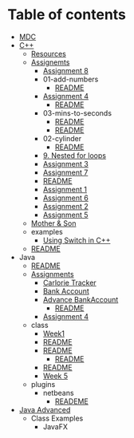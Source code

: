 # Table of contents

* [MDC](README.md)
* [C++](c++/README.md)
  * [Resources](c++/resources.md)
  * [Assignemts](c++/assignemts/README.md)
    * [Assignment 8](c++/assignemts/assignment-8.md)
    * 01-add-numbers
      * [README](c++/assignemts/01-add-numbers/readme.md)
    * [Assignment 4](c++/assignemts/assignment-4/README.md)
      * [README](c++/assignemts/assignment-4/readme.md)
    * 03-mins-to-seconds
      * [README](c++/assignemts/03-mins-to-seconds/readme.md)
      * [README](c++/assignemts/03-mins-to-seconds/readme-1.md)
    * 02-cylinder
      * [README](c++/assignemts/02-cylinder/readme.md)
    * [9. Nested for loops](c++/assignemts/9.-nested-for-loops.md)
    * [Assignment 3](c++/assignemts/assignment-3.md)
    * [Assignment 7](c++/assignemts/assignment-7.md)
    * [README](c++/assignemts/readme.md)
    * [Assignment 1](c++/assignemts/assignment-1.md)
    * [Assignment  6](c++/assignemts/assignment-6.md)
    * [Assignment 2](c++/assignemts/assignment-2.md)
    * [Assignment 5](c++/assignemts/assignment-5.md)
  * [Mother & Son](c++/mother-and-son.md)
  * examples
    * [Using Switch in C++](c++/examples/using-switch-in-c++.md)
  * [README](c++/readme.md)
* Java
  * [README](java/readme.md)
  * [Assignments](java/assignments/README.md)
    * [Carlorie Tracker](java/assignments/carlorie-tracker.md)
    * [Bank Account](java/assignments/bank-account.md)
    * [Advance BankAccount](java/assignments/advance-bankaccount/README.md)
      * [README](java/assignments/advance-bankaccount/readme.md)
    * [Assignment 4](java/assignments/assignment-4.md)
  * class
    * [Week1](java/class/week1.md)
    * [README](java/class/readme.md)
    * [README](java/class/readme-1/README.md)
      * [README](java/class/readme-1/readme.md)
    * [README](java/class/readme-2.md)
    * [Week 5](java/class/week-5.md)
  * plugins
    * netbeans
      * [READEME](java/plugins/netbeans/reademe.md)
* [Java Advanced](java-advanced/README.md)
  * Class Examples
    * JavaFX


